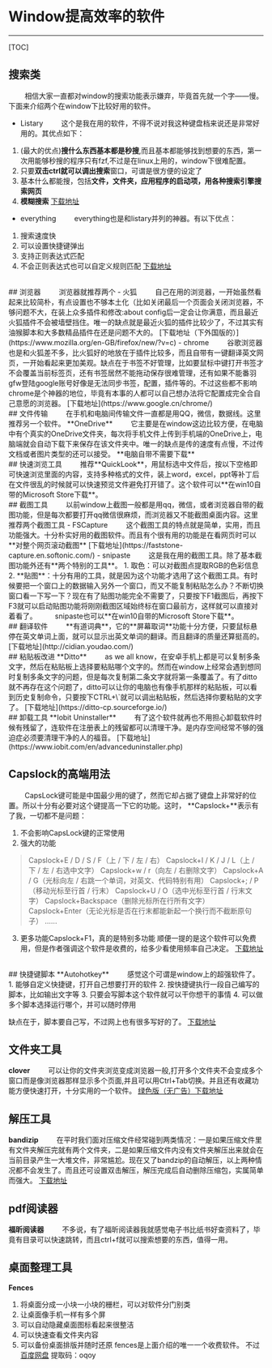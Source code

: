 # Window提高效率的软件

---------
[TOC]
## 搜索类
&emsp;&emsp; 相信大家一直都对window的搜索功能表示嫌弃，毕竟首先就一个字——慢。下面来介绍两个在window下比较好用的软件。
- Listary
&emsp;&emsp; 这个是我在用的软件，不得不说对我这种键盘档来说还是非常好用的。其优点如下：
1. (最大的优点)**搜什么东西基本都是秒搜**,而且基本都能够找到想要的东西，第一次用能够秒搜的程序只有fzf,不过是在linux上用的，window下很难配置。
2. 只要**双击ctrl就可以调出搜索**窗口，可谓是很方便的设定了
3. 基本什么都能搜，包括**文件，文件夹，应用程序的启动项，用各种搜索引擎搜索网页**
4. **模糊搜索**
[下载地址](https://www.listary.com/)
- everything
&emsp;&emsp; everything也是和listary并列的神器。有以下优点：
1. 搜索速度快
2. 可以设置快捷键弹出
3. 支持正则表达式匹配
4. 不会正则表达式也可以自定义规则匹配
[下载地址](https://www.voidtools.com/)
<br />
## 浏览器
&emsp;&emsp; 浏览器就推荐两个
- 火狐
&emsp;&emsp; 自己在用的浏览器，一开始虽然看起来比较简朴，有点设置也不够本土化（比如关闭最后一个页面会关闭浏览器，不够问题不大，在装上众多插件和修改:about config后一定会让你满意，而且最近火狐插件不会被墙壁挡住。唯一的缺点就是最近火狐的插件比较少了，不过其实有油猴脚本和大多数精品插件在还是问题不大的。
[下载地址（下外国版的）](https://www.mozilla.org/en-GB/firefox/new/?v=c)
- chrome
&emsp;&emsp; 谷歌浏览器也是和火狐差不多，比火狐好的地放在于插件比较多，而且自带有一键翻译英文网页，一开始看起来更加美观。缺点在于书签不好管理，比如要鼠标中键打开书签才不会覆盖当前标签页，还有书签居然不能拖动保存很难管理，还有如果不能番羽gfw登陆google账号好像是无法同步书签，配置，插件等的。不过这些都不影响chrome是个神器的地位，毕竟有本事的人都可以自己想办法将它配置成完全合自己意愿的浏览器。
[下载地址](https://www.google.cn/chrome/)
<br />
## 文件传输
&emsp;&emsp; 在手机和电脑间传输文件一直都是用QQ，微信，数据线。这里推荐另一个软件。
**OneDrive**
&emsp;&emsp; 它主要是在window这边比较方便，在电脑中有个真实的OneDrive文件夹，每次将手机文件上传到手机端的OneDrive上，电脑端就会自动下载下来保存在该文件夹中。唯一的缺点是传的速度有点慢，不过传文档或者图片类型的还可以接受。
**电脑自带不需要下载**
<br />
## 快速浏览工具
&emsp;&emsp; 推荐**QuickLook**，用鼠标选中文件后，按以下空格即可快速浏览里面的内容，支持多种格式的文件，装上word，excel，ppt等补丁后在文件很乱的时候就可以快速预览文件避免打开错了。这个软件可以**在win10自带的Microsoft Store下载**。
<br />
## 截图工具
&emsp;&emsp; 以前window上截图一般都是用qq，微信，或者浏览器自带的截图功能，但是每次都要打开qq微信很麻烦，而浏览器又不能截图桌面内容。这里推荐两个截图工具
- FSCapture
&emsp;&emsp; 这个截图工具的特点就是简单，实用，而且功能强大。十分朴实好用的截图软件。而且有个很有用的功能是在看网页时可以**对整个网页滚动截图**
[下载地址](https://faststone-capture.en.softonic.com/)
- snipaste
&emsp;&emsp; 这是我在用的截图工具。除了基本截图功能外还有**两个特别的工具**。
1. 取色：可以对截图点提取RGB的色彩信息
2. **贴图**：十分有用的工具，就是因为这个功能才选用了这个截图工具。有时候要把一个窗口上的数据输入另外一个窗口，而又不能复制粘贴怎么办？不断切换窗口看一下写一下？现在有了贴图功能完全不需要了，只要按下F1截图后，再按下F3就可以启动贴图功能将刚刚截图区域始终标在窗口最前方，这样就可以直接对着看了。
&emsp;&emsp; snipaste也可以**在win10自带的Microsoft Store下载**。
<br />
## 翻译软件
&emsp;&emsp; **有道词典**，它的**屏幕取词**功能十分方便，只要鼠标悬停在英文单词上面，就可以显示出英文单词的翻译。而且翻译的质量还算挺高的。
[下载地址](http://cidian.youdao.com/)
<br />
## 粘贴板改进
**Ditto**
&emsp;&emsp; as we all know，在安卓手机上都是可以复制多条文字，然后在粘贴板上选择要粘贴哪个文字的。然而在window上经常会遇到想同时复制多条文字的问题，但是每次复制第二条文字就将第一条覆盖了。有了ditto就不再存在这个问题了，ditto可以让你的电脑也有像手机那样的粘贴板，可以看到历史复制命令，只要按下CTRL+\`就可以调出粘贴板，然后选择你要粘贴的文字了。
[下载地址](https://ditto-cp.sourceforge.io/)
<br />
## 卸载工具
**Iobit Uninstaller**
&emsp;&emsp; 有了这个软件就再也不用担心卸载软件时候有残留了，连软件在注册表上的残留都可以清理干净。是内存空间经常不够的强迫症必须要清理干净的人的福音。
[下载地址](https://www.iobit.com/en/advanceduninstaller.php)
<br />

## Capslock的高端用法
&emsp;&emsp; CapsLock键可能是中国最少用的键了，然而它却占据了键盘上非常好的位置。所以十分有必要对这个键提高一下它的功能。这时，
**Capslock+**表示有了我，一切都不是问题：
1. 不会影响CapsLock键的正常使用
2. 强大的功能
>Capslock+E / D / S / F（上 / 下 / 左 / 右）
>Capslock+I / K / J / L（上 / 下 / 左 / 右选中文字）
>Capslock+w / r（向左 / 右删除文字）
>Capslock+A / G（光标向左 / 右跳一个单词，对英文、代码特别有用）
>Capslock+; / P（移动光标至行首 / 行末）
>Capslock+U / O（选中光标至行首 / 行末文字）
>Capslock+Backspace（删除光标所在行所有文字）
>Capslock+Enter（无论光标是否在行末都能新起一个换行而不截断原句子）
>......

3. 更多功能Capslock+F1，真的是特别多功能
顺便一提的是这个软件可以免费用，但是作者强调这个软件是收费的，给多少看使用频率自己决定。
[下载地址](https://cjkis.me/capslock+/)
<br />
## 快捷键脚本
**Autohotkey**
&emsp;&emsp; 感觉这个可谓是window上的超强软件了。
1. 能够自定义快捷键，打开自己想要打开的软件
2. 按快捷键执行一段自己编写的脚本，比如输出文字等
3. 只要会写脚本这个软件就可以干你想干的事情
4. 可以做多个脚本选择运行哪个，并可以随时停用

缺点在于，脚本要自己写，不过网上也有很多写好的了。
[下载地址](https://www.autohotkey.com/)
<br />
## 文件夹工具
**clover**
&emsp;&emsp; 可以让你的文件夹浏览变成浏览器一般,打开多个文件夹不会变成多个窗口而是像浏览器那样显示多个页面,并且可以用Ctrl+Tab切换。并且还有收藏功能方便快速打开，十分实用的一个软件。
[绿色版（无广告）下载地址](https://www.nocmd.com/1091.html)
<br />
## 解压工具
**bandizip**
&emsp;&emsp; 在平时我们面对压缩文件经常碰到两类情况：一是如果压缩文件里有文件夹解压完就有两个文件夹，二是如果压缩文件内没有文件夹解压出来就会在当前目录产生一大堆文件，非常尴尬。现在又了bandzip的自动解压，以上两种情况都不会发生了。而且还可设置双击解压，解压完成后自动删除压缩包，实属简单而强大。
[下载地址](http://www.bandisoft.com/)
<br /> 
## pdf阅读器
**福昕阅读器**
&emsp;&emsp; 不多说，有了福昕阅读器我就感觉电子书比纸书好查资料了，毕竟有目录可以快速跳转，而且ctrl+f就可以搜索想要的东西，值得一用。
<br />

## 桌面整理工具
**Fences**
1. 将桌面分成一小块一小块的栅栏，可以对软件分门别类
2. 让桌面像手机一样有多个屏
3. 可以自动隐藏桌面图标看起来很整洁
4. 可以快速查看文件夹内容
5. 可以备份桌面排版并随时还原
fences是上面介绍的唯一一个收费软件。
不过[百度网盘](https://pan.baidu.com/s/13cN2GUVd1b25X438EyjKbQ) 提取码：oqoy

